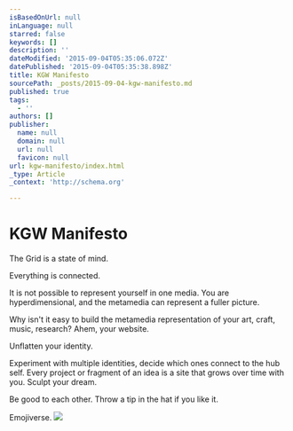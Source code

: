 ```yaml
---
isBasedOnUrl: null
inLanguage: null
starred: false
keywords: []
description: ''
dateModified: '2015-09-04T05:35:06.072Z'
datePublished: '2015-09-04T05:35:38.898Z'
title: KGW Manifesto
sourcePath: _posts/2015-09-04-kgw-manifesto.md
published: true
tags:
  - ''
authors: []
publisher:
  name: null
  domain: null
  url: null
  favicon: null
url: kgw-manifesto/index.html
_type: Article
_context: 'http://schema.org'

---
```

# KGW Manifesto

The Grid is a state of mind. 

Everything is connected. 

It is not possible to represent yourself in one media. You are hyperdimensional, and the metamedia can represent a fuller picture. 

Why isn't it easy to build the metamedia representation of your art, craft, music, research? Ahem, your website.

Unflatten your identity.

Experiment with multiple identities, decide which ones connect to the hub self. Every project or fragment of an idea is a site that grows over time with you. Sculpt your dream. 

Be good to each other. Throw a tip in the hat if you like it. 

Emojiverse.
![](https://the-grid-user-content.s3-us-west-2.amazonaws.com/836ec8ce-e88e-4b72-b623-05af99f3080d.png)